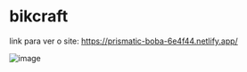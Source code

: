 # bikcraft
link para ver o site: https://prismatic-boba-6e4f44.netlify.app/

![image](https://user-images.githubusercontent.com/105646416/231870807-9ce9b69c-55f6-4ef2-9b07-3b1287d5e512.png)
